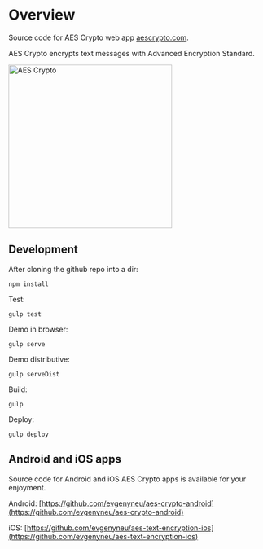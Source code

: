 # Overview

Source code for AES Crypto web app [aescrypto.com](http://aescrypto.com).

AES Crypto encrypts text messages with Advanced Encryption Standard.

<img src='https://raw.githubusercontent.com/evgenyneu/aes-crypto-web/master/Graphics/screenshots/screenshot.png' width='321' alt='AES Crypto'>

## Development

After cloning the github repo into a dir:

    npm install

Test:

    gulp test

Demo in browser:

    gulp serve

Demo distributive:

    gulp serveDist

Build:

    gulp

Deploy:

    gulp deploy

## Android and iOS apps

Source code for Android and iOS AES Crypto apps is available for your enjoyment.

Android: [https://github.com/evgenyneu/aes-crypto-android](https://github.com/evgenyneu/aes-crypto-android)

iOS: [https://github.com/evgenyneu/aes-text-encryption-ios](https://github.com/evgenyneu/aes-text-encryption-ios)
